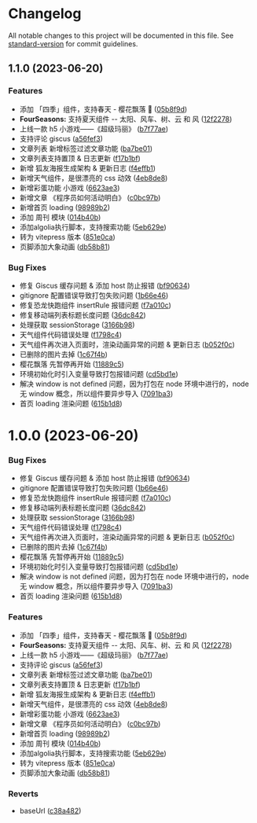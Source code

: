 # Changelog

All notable changes to this project will be documented in this file. See [standard-version](https://github.com/conventional-changelog/standard-version) for commit guidelines.

## 1.1.0 (2023-06-20)


### Features

*  添加 「四季」组件，支持春天 -  樱花飘落 🌸 ([05b8f9d](https://gitlab.com/bayi-95/my-blog/commit/05b8f9da6786d145f5d7d4f392bab10b2b39d2ee))
* **FourSeasons:** 支持夏天组件 -- 太阳、风车、树、云 和 风 ([12f2278](https://gitlab.com/bayi-95/my-blog/commit/12f22786e72614306d5e452862ecf69a81f12ccd))
* 上线一款 h5 小游戏——《超级玛丽》 ([b7f77ae](https://gitlab.com/bayi-95/my-blog/commit/b7f77aed4278b49942100c9a7694fe4827ff5399))
* 支持评论 giscus ([a56fef3](https://gitlab.com/bayi-95/my-blog/commit/a56fef3e3be723eb66e75cf36301b5dd0ea26c61))
* 文章列表 新增标签过滤文章功能 ([ba7be01](https://gitlab.com/bayi-95/my-blog/commit/ba7be0134e1456bb03c5498a6e7813e74ffac091))
* 文章列表支持置顶 & 日志更新 ([f17b1bf](https://gitlab.com/bayi-95/my-blog/commit/f17b1bf8bb45646f7cfa91db93a350f2b12d7e36))
* 新增 狐友海报生成架构 & 更新日志 ([f4effb1](https://gitlab.com/bayi-95/my-blog/commit/f4effb1f9dd4dc80c800d7cdcd44342b809a56dd))
* 新增天气组件，是很漂亮的 css 动效 ([4eb8de8](https://gitlab.com/bayi-95/my-blog/commit/4eb8de8617dc0e913e6de672abfc9ba930fb2465))
* 新增彩蛋功能 小游戏 ([6623ae3](https://gitlab.com/bayi-95/my-blog/commit/6623ae39fff3493ab2ae19766ec781aabe99262b))
* 新增文章 《程序员如何活动明白》 ([c0bc97b](https://gitlab.com/bayi-95/my-blog/commit/c0bc97bef02d71074ab40e0bcaf38d6cbb6ee0c7))
* 新增首页 loading ([98989b2](https://gitlab.com/bayi-95/my-blog/commit/98989b230ac692f586e45e6ac988a6942bacbc8e))
* 添加 周刊 模块 ([014b40b](https://gitlab.com/bayi-95/my-blog/commit/014b40b6a17194771232c0eaf190e8ce3b350ba9))
* 添加algolia执行脚本，支持搜索功能 ([5eb629e](https://gitlab.com/bayi-95/my-blog/commit/5eb629e9a1d6fa9d4e2e861df257448b3b94d24f))
* 转为 vitepress 版本 ([851e0ca](https://gitlab.com/bayi-95/my-blog/commit/851e0cad35ad9023766fa893422c91a3d113c2e2))
* 页脚添加大象动画 ([db58b81](https://gitlab.com/bayi-95/my-blog/commit/db58b81eea4c74ef2315d9311bd5a286b06fb744))


### Bug Fixes

* 	修复 Giscus 缓存问题 & 添加 host 防止报错 ([bf90634](https://gitlab.com/bayi-95/my-blog/commit/bf90634d1e7ba8c34862a068cfc0040534e5a16f))
* gitignore 配置错误导致打包失败问题 ([1b66e46](https://gitlab.com/bayi-95/my-blog/commit/1b66e46f16cf97c3c04de24a9adbd958ccc5c00c))
* 修复恐龙快跑组件 insertRule 报错问题 ([f7a010c](https://gitlab.com/bayi-95/my-blog/commit/f7a010cfff5775f44ef866e0d5440d43e6a59824))
* 修复移动端列表标题长度问题 ([36dc842](https://gitlab.com/bayi-95/my-blog/commit/36dc842b0b2818582081836984555d009a253449))
* 处理获取 sessionStorage ([3166b98](https://gitlab.com/bayi-95/my-blog/commit/3166b989322c4294bb750bc07b18bab0b06980a5))
* 天气组件代码错误处理 ([f1798c4](https://gitlab.com/bayi-95/my-blog/commit/f1798c4dbfc445e1a64411cc352c70dfb2a6ea9c))
* 天气组件再次进入页面时，渲染动画异常的问题 & 更新日志 ([b052f0c](https://gitlab.com/bayi-95/my-blog/commit/b052f0c03fa6a0ecd31dae290aa3453e1bbc72ff))
* 已删除的图片去掉 ([1c67f4b](https://gitlab.com/bayi-95/my-blog/commit/1c67f4bf511888f985337208e54e710c4b9e54ae))
* 樱花飘落 先暂停再开始 ([11889c5](https://gitlab.com/bayi-95/my-blog/commit/11889c567f3c0035c056a71bad097495d6805ca4))
* 环境初始化时引入变量导致打包报错问题 ([cd5bd1e](https://gitlab.com/bayi-95/my-blog/commit/cd5bd1ea99fc089915f515f5f9ea3e19740281dc))
* 解决 window is not defined 问题，因为打包在 node 环境中进行的，node 无 window 概念，所以组件要异步导入 ([7091ba3](https://gitlab.com/bayi-95/my-blog/commit/7091ba364f71ca60d8b2107f6ea40b4d609db37b))
* 首页 loading 渲染问题 ([615b1d8](https://gitlab.com/bayi-95/my-blog/commit/615b1d8bde8ba326def77cd9c12c18f735274dbe))

# 1.0.0 (2023-06-20)


### Bug Fixes

* 修复 Giscus 缓存问题 & 添加 host 防止报错 ([bf90634](https://gitlab.com/bayi-95/my-blog/commit/bf90634d1e7ba8c34862a068cfc0040534e5a16f))
* gitignore 配置错误导致打包失败问题 ([1b66e46](https://gitlab.com/bayi-95/my-blog/commit/1b66e46f16cf97c3c04de24a9adbd958ccc5c00c))
* 修复恐龙快跑组件 insertRule 报错问题 ([f7a010c](https://gitlab.com/bayi-95/my-blog/commit/f7a010cfff5775f44ef866e0d5440d43e6a59824))
* 修复移动端列表标题长度问题 ([36dc842](https://gitlab.com/bayi-95/my-blog/commit/36dc842b0b2818582081836984555d009a253449))
* 处理获取 sessionStorage ([3166b98](https://gitlab.com/bayi-95/my-blog/commit/3166b989322c4294bb750bc07b18bab0b06980a5))
* 天气组件代码错误处理 ([f1798c4](https://gitlab.com/bayi-95/my-blog/commit/f1798c4dbfc445e1a64411cc352c70dfb2a6ea9c))
* 天气组件再次进入页面时，渲染动画异常的问题 & 更新日志 ([b052f0c](https://gitlab.com/bayi-95/my-blog/commit/b052f0c03fa6a0ecd31dae290aa3453e1bbc72ff))
* 已删除的图片去掉 ([1c67f4b](https://gitlab.com/bayi-95/my-blog/commit/1c67f4bf511888f985337208e54e710c4b9e54ae))
* 樱花飘落 先暂停再开始 ([11889c5](https://gitlab.com/bayi-95/my-blog/commit/11889c567f3c0035c056a71bad097495d6805ca4))
* 环境初始化时引入变量导致打包报错问题 ([cd5bd1e](https://gitlab.com/bayi-95/my-blog/commit/cd5bd1ea99fc089915f515f5f9ea3e19740281dc))
* 解决 window is not defined 问题，因为打包在 node 环境中进行的，node 无 window 概念，所以组件要异步导入 ([7091ba3](https://gitlab.com/bayi-95/my-blog/commit/7091ba364f71ca60d8b2107f6ea40b4d609db37b))
* 首页 loading 渲染问题 ([615b1d8](https://gitlab.com/bayi-95/my-blog/commit/615b1d8bde8ba326def77cd9c12c18f735274dbe))


### Features

*  添加 「四季」组件，支持春天 -  樱花飘落 🌸 ([05b8f9d](https://gitlab.com/bayi-95/my-blog/commit/05b8f9da6786d145f5d7d4f392bab10b2b39d2ee))
* **FourSeasons:** 支持夏天组件 -- 太阳、风车、树、云 和 风 ([12f2278](https://gitlab.com/bayi-95/my-blog/commit/12f22786e72614306d5e452862ecf69a81f12ccd))
* 上线一款 h5 小游戏——《超级玛丽》 ([b7f77ae](https://gitlab.com/bayi-95/my-blog/commit/b7f77aed4278b49942100c9a7694fe4827ff5399))
* 支持评论 giscus ([a56fef3](https://gitlab.com/bayi-95/my-blog/commit/a56fef3e3be723eb66e75cf36301b5dd0ea26c61))
* 文章列表 新增标签过滤文章功能 ([ba7be01](https://gitlab.com/bayi-95/my-blog/commit/ba7be0134e1456bb03c5498a6e7813e74ffac091))
* 文章列表支持置顶 & 日志更新 ([f17b1bf](https://gitlab.com/bayi-95/my-blog/commit/f17b1bf8bb45646f7cfa91db93a350f2b12d7e36))
* 新增 狐友海报生成架构 & 更新日志 ([f4effb1](https://gitlab.com/bayi-95/my-blog/commit/f4effb1f9dd4dc80c800d7cdcd44342b809a56dd))
* 新增天气组件，是很漂亮的 css 动效 ([4eb8de8](https://gitlab.com/bayi-95/my-blog/commit/4eb8de8617dc0e913e6de672abfc9ba930fb2465))
* 新增彩蛋功能 小游戏 ([6623ae3](https://gitlab.com/bayi-95/my-blog/commit/6623ae39fff3493ab2ae19766ec781aabe99262b))
* 新增文章 《程序员如何活动明白》 ([c0bc97b](https://gitlab.com/bayi-95/my-blog/commit/c0bc97bef02d71074ab40e0bcaf38d6cbb6ee0c7))
* 新增首页 loading ([98989b2](https://gitlab.com/bayi-95/my-blog/commit/98989b230ac692f586e45e6ac988a6942bacbc8e))
* 添加 周刊 模块 ([014b40b](https://gitlab.com/bayi-95/my-blog/commit/014b40b6a17194771232c0eaf190e8ce3b350ba9))
* 添加algolia执行脚本，支持搜索功能 ([5eb629e](https://gitlab.com/bayi-95/my-blog/commit/5eb629e9a1d6fa9d4e2e861df257448b3b94d24f))
* 转为 vitepress 版本 ([851e0ca](https://gitlab.com/bayi-95/my-blog/commit/851e0cad35ad9023766fa893422c91a3d113c2e2))
* 页脚添加大象动画 ([db58b81](https://gitlab.com/bayi-95/my-blog/commit/db58b81eea4c74ef2315d9311bd5a286b06fb744))


### Reverts

* baseUrl ([c38a482](https://gitlab.com/bayi-95/my-blog/commit/c38a482e55b4c1d06227184ab3b011382c579f31))
